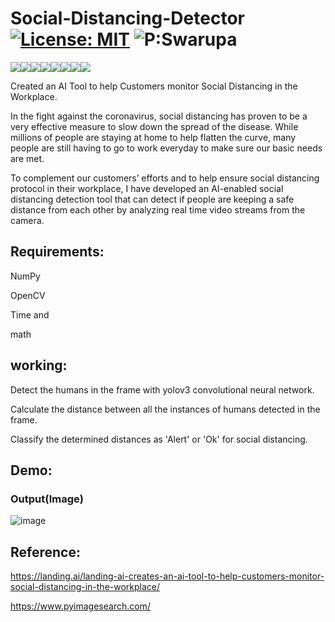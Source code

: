 # Social-Distancing-Detector [![License: MIT](https://img.shields.io/badge/License-MIT-yellow.svg)](https://opensource.org/licenses/MIT)  ![P:Swarupa](https://img.shields.io/badge/P-Swarupa-red)

[![](https://sourcerer.io/fame/Swarupa567/Swarupa567/Social-Distancing-Detector/images/0)](https://sourcerer.io/fame/Swarupa567/Swarupa567/Social-Distancing-Detector/links/0)[![](https://sourcerer.io/fame/Swarupa567/Swarupa567/Social-Distancing-Detector/images/1)](https://sourcerer.io/fame/Swarupa567/Swarupa567/Social-Distancing-Detector/links/1)[![](https://sourcerer.io/fame/Swarupa567/Swarupa567/Social-Distancing-Detector/images/2)](https://sourcerer.io/fame/Swarupa567/Swarupa567/Social-Distancing-Detector/links/2)[![](https://sourcerer.io/fame/Swarupa567/Swarupa567/Social-Distancing-Detector/images/3)](https://sourcerer.io/fame/Swarupa567/Swarupa567/Social-Distancing-Detector/links/3)[![](https://sourcerer.io/fame/Swarupa567/Swarupa567/Social-Distancing-Detector/images/4)](https://sourcerer.io/fame/Swarupa567/Swarupa567/Social-Distancing-Detector/links/4)[![](https://sourcerer.io/fame/Swarupa567/Swarupa567/Social-Distancing-Detector/images/5)](https://sourcerer.io/fame/Swarupa567/Swarupa567/Social-Distancing-Detector/links/5)[![](https://sourcerer.io/fame/Swarupa567/Swarupa567/Social-Distancing-Detector/images/6)](https://sourcerer.io/fame/Swarupa567/Swarupa567/Social-Distancing-Detector/links/6)[![](https://sourcerer.io/fame/Swarupa567/Swarupa567/Social-Distancing-Detector/images/7)](https://sourcerer.io/fame/Swarupa567/Swarupa567/Social-Distancing-Detector/links/7)

Created an AI Tool to help Customers monitor Social Distancing in the Workplace.

In the fight against the coronavirus, social distancing has proven to be a very effective measure to slow down the spread of the disease. While millions of people are staying at home to help flatten the curve, many people are still having to go to work everyday to make sure our basic needs are met.

To complement our customers’ efforts and to help ensure social distancing protocol in their workplace, I have developed an AI-enabled social distancing detection tool that can detect if people are keeping a safe distance from each other by analyzing real time video streams from the camera.

## Requirements:
NumPy

OpenCV

Time and 

math

## working:
Detect the humans in the frame with yolov3 convolutional neural network.

Calculate the distance between all the instances of humans detected in the frame.

Classify the determined distances as 'Alert' or 'Ok' for social distancing.

## Demo:

### Output(Image)

![image](https://user-images.githubusercontent.com/22514881/85181437-8d676b80-b2a3-11ea-9afc-5c7174170675.png)

## Reference:
https://landing.ai/landing-ai-creates-an-ai-tool-to-help-customers-monitor-social-distancing-in-the-workplace/

https://www.pyimagesearch.com/

